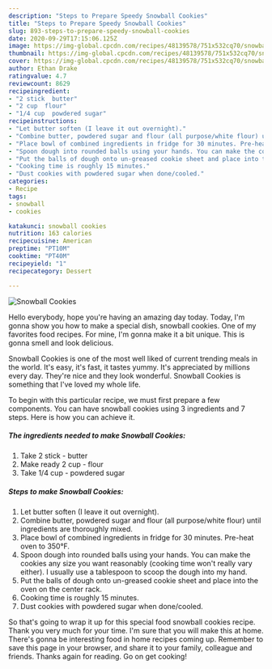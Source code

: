 ```yaml
---
description: "Steps to Prepare Speedy Snowball Cookies"
title: "Steps to Prepare Speedy Snowball Cookies"
slug: 893-steps-to-prepare-speedy-snowball-cookies
date: 2020-09-29T17:15:06.125Z
image: https://img-global.cpcdn.com/recipes/48139578/751x532cq70/snowball-cookies-recipe-main-photo.jpg
thumbnail: https://img-global.cpcdn.com/recipes/48139578/751x532cq70/snowball-cookies-recipe-main-photo.jpg
cover: https://img-global.cpcdn.com/recipes/48139578/751x532cq70/snowball-cookies-recipe-main-photo.jpg
author: Ethan Drake
ratingvalue: 4.7
reviewcount: 8629
recipeingredient:
- "2 stick  butter"
- "2 cup  flour"
- "1/4 cup  powdered sugar"
recipeinstructions:
- "Let butter soften (I leave it out overnight)."
- "Combine butter, powdered sugar and flour (all purpose/white flour) until ingredients are thoroughly mixed."
- "Place bowl of combined ingredients in fridge for 30 minutes. Pre-heat oven to 350°F."
- "Spoon dough into rounded balls using your hands. You can make the cookies any size you want reasonably (cooking time won&#39;t really vary either). I usually use a tablespoon to scoop the dough into my hand."
- "Put the balls of dough onto un-greased cookie sheet and place into the oven on the center rack."
- "Cooking time is roughly 15 minutes."
- "Dust cookies with powdered sugar when done/cooled."
categories:
- Recipe
tags:
- snowball
- cookies

katakunci: snowball cookies 
nutrition: 163 calories
recipecuisine: American
preptime: "PT10M"
cooktime: "PT40M"
recipeyield: "1"
recipecategory: Dessert

---
```



![Snowball Cookies](https://img-global.cpcdn.com/recipes/48139578/751x532cq70/snowball-cookies-recipe-main-photo.jpg)

Hello everybody, hope you're having an amazing day today. Today, I'm gonna show you how to make a special dish, snowball cookies. One of my favorites food recipes. For mine, I'm gonna make it a bit unique. This is gonna smell and look delicious.

Snowball Cookies is one of the most well liked of current trending meals in the world. It's easy, it's fast, it tastes yummy. It's appreciated by millions every day. They're nice and they look wonderful. Snowball Cookies is something that I've loved my whole life.




To begin with this particular recipe, we must first prepare a few components. You can have snowball cookies using 3 ingredients and 7 steps. Here is how you can achieve it.

<!--inarticleads1-->

##### The ingredients needed to make Snowball Cookies:

1. Take 2 stick - butter
1. Make ready 2 cup - flour
1. Take 1/4 cup - powdered sugar




<!--inarticleads2-->

##### Steps to make Snowball Cookies:

1. Let butter soften (I leave it out overnight).
1. Combine butter, powdered sugar and flour (all purpose/white flour) until ingredients are thoroughly mixed.
1. Place bowl of combined ingredients in fridge for 30 minutes. Pre-heat oven to 350°F.
1. Spoon dough into rounded balls using your hands. You can make the cookies any size you want reasonably (cooking time won&#39;t really vary either). I usually use a tablespoon to scoop the dough into my hand.
1. Put the balls of dough onto un-greased cookie sheet and place into the oven on the center rack.
1. Cooking time is roughly 15 minutes.
1. Dust cookies with powdered sugar when done/cooled.




So that's going to wrap it up for this special food snowball cookies recipe. Thank you very much for your time. I'm sure that you will make this at home. There's gonna be interesting food in home recipes coming up. Remember to save this page in your browser, and share it to your family, colleague and friends. Thanks again for reading. Go on get cooking!
